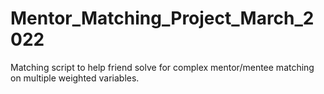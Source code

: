 # Mentor_Matching_Project_March_2022
 Matching script to help friend solve for complex mentor/mentee matching on multiple weighted variables.
